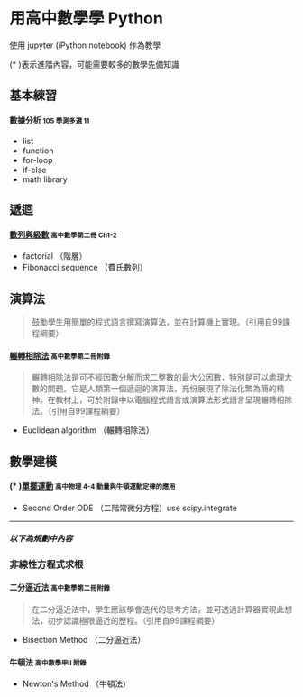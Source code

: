 # 用高中數學學 Python
使用 jupyter (iPython notebook) 作為教學

(* )表示進階內容，可能需要較多的數學先備知識

## 基本練習
#### [數據分析](https://github.com/andylee830914/Python_for_HighSchool/blob/master/Practice_105_SAT_11.ipynb) <small>105 學測多選 11</small>
* list
* function
* for-loop
* if-else
* math library

## 遞迴
#### [數列與級數](https://github.com/andylee830914/Python_for_HighSchool/blob/master/Practice_Recursion_B2Ch1-2.ipynb) <small>高中數學第二冊 Ch1-2</small>
* factorial （階層）
* Fibonacci sequence （費氏數列）

## 演算法
>鼓勵學生用簡單的程式語言撰寫演算法，並在計算機上實現。（引用自99課程綱要）

#### [輾轉相除法](https://github.com/andylee830914/Python_for_HighSchool/blob/master/Practice_GCD_B2App.ipynb) <small>高中數學第二冊附錄</small>
>輾轉相除法是可不經因數分解而求二整數的最大公因數，特別是可以處理大數的問題。它是人類第一個遞迴的演算法，充份展現了除法化繁為簡的精神。在教材上，可於附錄中以電腦程式語言或演算法形式語言呈現輾轉相除法。（引用自99課程綱要）

* Euclidean algorithm （輾轉相除法）

## 數學建模
#### (* )[單擺運動](https://github.com/andylee830914/Python_for_HighSchool/blob/master/Single_Pendulum_Animated.ipynb) <small>高中物理 4-4 動量與牛頓運動定律的應用</small>
* Second Order ODE （二階常微分方程）use scipy.integrate


***
##### 以下為規劃中內容
### 非線性方程式求根
#### 二分逼近法 <small>高中數學第二冊附錄</small>
>在二分逼近法中，學生應該學會迭代的思考方法，並可透過計算器實現此想法，初步認識極限逼近的歷程。（引用自99課程綱要）

* Bisection Method （二分逼近法）

#### 牛頓法 <small>高中數學甲II 附錄</small>
* Newton's Method （牛頓法）
